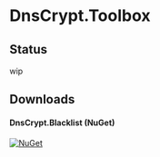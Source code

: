# DnsCrypt.Toolbox

## Status ##
wip

## Downloads ##

#### DnsCrypt.Blacklist (NuGet) ####
[![NuGet](https://img.shields.io/nuget/dt/DnsCrypt.Blacklist.svg?style=flat-square)](https://www.nuget.org/packages/DnsCrypt.Blacklist/)